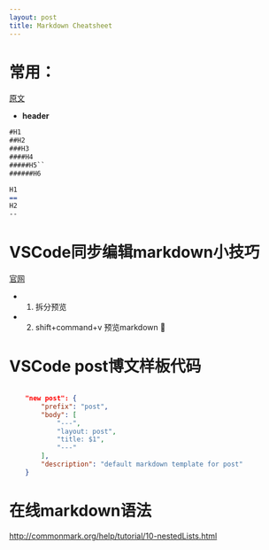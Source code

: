 ```yaml
---
layout: post
title: Markdown Cheatsheet
---
```




常用：
==
[原文](https://github.com/adam-p/markdown-here/wiki/Markdown-Cheatsheet)
* **header**

```markdown
#H1
##H2
###H3
####H4
#####H5``
######H6

H1
==
H2
--
```

VSCode同步编辑markdown小技巧
==

[官网](https://code.visualstudio.com/docs/languages/markdown)

* 1. 拆分预览
* 2. shift+command+v 预览markdown



VSCode post博文样板代码
==
```json

	"new post": {
		"prefix": "post",
		"body": [
			"---",
			"layout: post",
			"title: $1",
			"---"
		],
		"description": "default markdown template for post"
	}
```

在线markdown语法
==
http://commonmark.org/help/tutorial/10-nestedLists.html